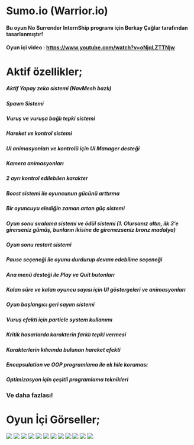 # Sumo.io (Warrior.io)
 
#### Bu oyun No Surrender InternShip programı için Berkay Çağlar tarafından tasarlanmıştır!

#### Oyun içi video : https://www.youtube.com/watch?v=oNjqLZTTNjw

# Aktif özellikler;

##### Aktif Yapay zeka sistemi (NavMesh bazlı)
##### Spawn Sistemi
##### Vuruş ve vuruşa bağlı tepki sistemi
##### Hareket ve kontrol sistemi
##### UI animasyonları ve kontrolü için UI Manager desteği
##### Kamera animasyonları
##### 2 ayrı kontrol edilebilen karakter
##### Boost sistemi ile oyuncunun gücünü arttırma
##### Bir oyuncuyu elediğin zaman artan güç sistemi
##### Oyun sonu sıralama sistemi ve ödül sistemi (1. Olursanız altın, ilk 3'e girerseniz gümüş, bunların ikisine de giremezseniz bronz madalya)
##### Oyun sonu restart sistemi
##### Pause seçeneği ile oyunu durdurup devam edebilme seçeneği
##### Ana menü desteği ile Play ve Quit butonları
##### Kalan süre ve kalan oyuncu sayısı için UI göstergeleri ve animasyonları
##### Oyun başlangıcı geri sayım sistemi
##### Vuruş efekti için particle system kullanımı
##### Kritik hasarlarda karakterin farklı tepki vermesi
##### Karakterlerin kılıcında bulunan hareket efekti
##### Encapsulation ve OOP programlama ile ek hile koruması
##### Optimizasyon için çeşitli programlama teknikleri

### Ve daha fazlası!

# Oyun İçi Görseller;

![](https://raw.githubusercontent.com/BerkayCaglar/Sumo.io/main/Sumo.io%20Screenshots/Main_Menu.png)
![](https://raw.githubusercontent.com/BerkayCaglar/Sumo.io/main/Sumo.io%20Screenshots/Another_Battle.png)
![](https://raw.githubusercontent.com/BerkayCaglar/Sumo.io/main/Sumo.io%20Screenshots/Bigger_Battle.png)
![](https://raw.githubusercontent.com/BerkayCaglar/Sumo.io/main/Sumo.io%20Screenshots/Critical_Hit.png)
![](https://raw.githubusercontent.com/BerkayCaglar/Sumo.io/main/Sumo.io%20Screenshots/Game_Pause.png)
![](https://raw.githubusercontent.com/BerkayCaglar/Sumo.io/main/Sumo.io%20Screenshots/Game_Start.png)
![](https://raw.githubusercontent.com/BerkayCaglar/Sumo.io/main/Sumo.io%20Screenshots/Game_Start_Countdown.png)
![](https://raw.githubusercontent.com/BerkayCaglar/Sumo.io/main/Sumo.io%20Screenshots/Going_To_Boosts.png)
![](https://raw.githubusercontent.com/BerkayCaglar/Sumo.io/main/Sumo.io%20Screenshots/Hit_Effect.png)
![](https://raw.githubusercontent.com/BerkayCaglar/Sumo.io/main/Sumo.io%20Screenshots/Time's_Up.png)
![](https://raw.githubusercontent.com/BerkayCaglar/Sumo.io/main/Sumo.io%20Screenshots/You_Are_Eliminated.png)
![](https://raw.githubusercontent.com/BerkayCaglar/Sumo.io/main/Sumo.io%20Screenshots/You_Are_The_Winner.png)
